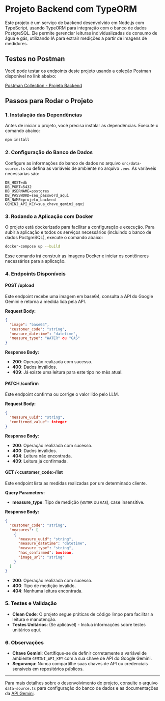 
# Projeto Backend com TypeORM

Este projeto é um serviço de backend desenvolvido em Node.js com TypeScript, usando TypeORM para integração com o banco de dados PostgreSQL. Ele permite gerenciar leituras individualizadas de consumo de água e gás, utilizando IA para extrair medições a partir de imagens de medidores.

## Testes no Postman

Você pode testar os endpoints deste projeto usando a coleção Postman disponível no link abaixo:

[Postman Collection - Projeto Backend](https://www.postman.com/lunar-crater-216395/workspace/projeto/collection/27352023-1dfb8eec-37fa-426f-a68d-c3c6a115123f?action=share&creator=27352023)

## Passos para Rodar o Projeto

### 1. Instalação das Dependências

Antes de iniciar o projeto, você precisa instalar as dependências. Execute o comando abaixo:

```bash
npm install
```

### 2. Configuração do Banco de Dados

Configure as informações do banco de dados no arquivo `src/data-source.ts` ou defina as variáveis de ambiente no arquivo `.env`. As variáveis necessárias são:

```plaintext
DB_HOST=db
DB_PORT=5432
DB_USERNAME=postgres
DB_PASSWORD=seu_password_aqui
DB_NAME=projeto_backend
GEMINI_API_KEY=sua_chave_gemini_aqui
```

### 3. Rodando a Aplicação com Docker

O projeto está dockerizado para facilitar a configuração e execução. Para subir a aplicação e todos os serviços necessários (incluindo o banco de dados PostgreSQL), execute o comando abaixo:

```bash
docker-compose up --build
```

Esse comando irá construir as imagens Docker e iniciar os contêineres necessários para a aplicação.

### 4. Endpoints Disponíveis

#### POST /upload
Este endpoint recebe uma imagem em base64, consulta a API do Google Gemini e retorna a medida lida pela API.

**Request Body:**

```json
{
  "image": "base64",
  "customer_code": "string",
  "measure_datetime": "datetime",
  "measure_type": "WATER" ou "GAS"
}
```

**Response Body:**

- **200**: Operação realizada com sucesso.
- **400**: Dados inválidos.
- **409**: Já existe uma leitura para este tipo no mês atual.

#### PATCH /confirm
Este endpoint confirma ou corrige o valor lido pelo LLM.

**Request Body:**

```json
{
  "measure_uuid": "string",
  "confirmed_value": integer
}
```

**Response Body:**

- **200**: Operação realizada com sucesso.
- **400**: Dados inválidos.
- **404**: Leitura não encontrada.
- **409**: Leitura já confirmada.

#### GET /<customer_code>/list
Este endpoint lista as medidas realizadas por um determinado cliente.

**Query Parameters:**

- **measure_type**: Tipo de medição (`WATER` ou `GAS`), case insensitive.

**Response Body:**

```json
{
  "customer_code": "string",
  "measures": [
    {
      "measure_uuid": "string",
      "measure_datetime": "datetime",
      "measure_type": "string",
      "has_confirmed": boolean,
      "image_url": "string"
    }
  ]
}
```

- **200**: Operação realizada com sucesso.
- **400**: Tipo de medição inválido.
- **404**: Nenhuma leitura encontrada.

### 5. Testes e Validação

- **Clean Code**: O projeto segue práticas de código limpo para facilitar a leitura e manutenção.
- **Testes Unitários**: (Se aplicável) - Inclua informações sobre testes unitários aqui.

### 6. Observações

- **Chave Gemini**: Certifique-se de definir corretamente a variável de ambiente `GEMINI_API_KEY` com a sua chave de API do Google Gemini.
- **Segurança**: Nunca compartilhe suas chaves de API ou credenciais sensíveis em repositórios públicos.

---

Para mais detalhes sobre o desenvolvimento do projeto, consulte o arquivo `data-source.ts` para configuração do banco de dados e as documentações da [API Gemini](https://ai.google.dev/gemini-api/docs/api-key).